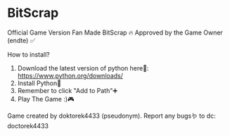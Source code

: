 # BitScrap
                                                        
Official Game Version Fan Made BitScrap 🔥
Approved by the Game Owner (endte) ✅

How to install?
1. Download the latest version of python here🐍: https://www.python.org/downloads/
2. Install Python🪈
3. Remember to click "Add to Path"➕
4. Play The Game :)🎮

Game created by doktorek4433 (pseudonym). 
Report any bugs🪱 to dc: doctorek4433
